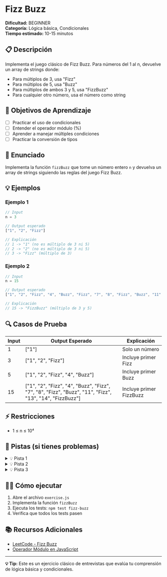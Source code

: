 # Fizz Buzz

**Dificultad:** BEGINNER  
**Categoría:** Lógica básica, Condicionales  
**Tiempo estimado:** 10-15 minutos

## 📋 Descripción

Implementa el juego clásico de Fizz Buzz. Para números del 1 al n, devuelve un array de strings donde:
- Para múltiplos de 3, usa "Fizz"
- Para múltiplos de 5, usa "Buzz"  
- Para múltiplos de ambos 3 y 5, usa "FizzBuzz"
- Para cualquier otro número, usa el número como string

## 🎯 Objetivos de Aprendizaje

- [ ] Practicar el uso de condicionales
- [ ] Entender el operador módulo (%)
- [ ] Aprender a manejar múltiples condiciones
- [ ] Practicar la conversión de tipos

## 📝 Enunciado

Implementa la función `fizzBuzz` que tome un número entero `n` y devuelva un array de strings siguiendo las reglas del juego Fizz Buzz.

## 💡 Ejemplos

### Ejemplo 1
```javascript
// Input
n = 3

// Output esperado
["1", "2", "Fizz"]

// Explicación
// 1 -> "1" (no es múltiplo de 3 ni 5)
// 2 -> "2" (no es múltiplo de 3 ni 5)
// 3 -> "Fizz" (múltiplo de 3)
```

### Ejemplo 2
```javascript
// Input
n = 15

// Output esperado
["1", "2", "Fizz", "4", "Buzz", "Fizz", "7", "8", "Fizz", "Buzz", "11", "Fizz", "13", "14", "FizzBuzz"]

// Explicación
// 15 -> "FizzBuzz" (múltiplo de 3 y 5)
```

## 🔍 Casos de Prueba

| Input | Output Esperado | Explicación |
|-------|----------------|-------------|
| 1 | ["1"] | Solo un número |
| 3 | ["1", "2", "Fizz"] | Incluye primer Fizz |
| 5 | ["1", "2", "Fizz", "4", "Buzz"] | Incluye primer Buzz |
| 15 | ["1", "2", "Fizz", "4", "Buzz", "Fizz", "7", "8", "Fizz", "Buzz", "11", "Fizz", "13", "14", "FizzBuzz"] | Incluye primer FizzBuzz |

## ⚡ Restricciones

- 1 ≤ n ≤ 10⁴

## 🧠 Pistas (si tienes problemas)

<details>
<summary>💡 Pista 1</summary>

Usa el operador módulo (%) para verificar si un número es múltiplo de otro.

</details>

<details>
<summary>💡 Pista 2</summary>

Recuerda que FizzBuzz (múltiplo de 3 y 5) debe verificarse antes que Fizz o Buzz individualmente.

</details>

<details>
<summary>💡 Pista 3</summary>

Usa un bucle for para iterar desde 1 hasta n, y convierte los números a string usando toString().

</details>

## 🏃‍♂️ Cómo ejecutar

1. Abre el archivo `exercise.js`
2. Implementa la función `fizzBuzz`
3. Ejecuta los tests: `npm test fizz-buzz`
4. Verifica que todos los tests pasen

## 📚 Recursos Adicionales

- [LeetCode - Fizz Buzz](https://leetcode.com/problems/fizz-buzz/)
- [Operador Módulo en JavaScript](https://developer.mozilla.org/en-US/docs/Web/JavaScript/Reference/Operators/Remainder)

---

**💡 Tip:** Este es un ejercicio clásico de entrevistas que evalúa tu comprensión de lógica básica y condicionales.
